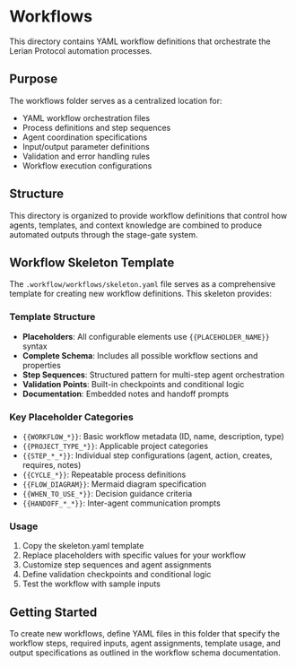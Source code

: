 # Workflows

This directory contains YAML workflow definitions that orchestrate the Lerian Protocol automation processes.

## Purpose

The workflows folder serves as a centralized location for:

- YAML workflow orchestration files
- Process definitions and step sequences
- Agent coordination specifications
- Input/output parameter definitions
- Validation and error handling rules
- Workflow execution configurations

## Structure

This directory is organized to provide workflow definitions that control how agents, templates, and context knowledge are combined to produce automated outputs through the stage-gate system.

## Workflow Skeleton Template

The `.workflow/workflows/skeleton.yaml` file serves as a comprehensive template for creating new workflow definitions. This skeleton provides:

### Template Structure

- **Placeholders**: All configurable elements use `{{PLACEHOLDER_NAME}}` syntax
- **Complete Schema**: Includes all possible workflow sections and properties
- **Step Sequences**: Structured pattern for multi-step agent orchestration
- **Validation Points**: Built-in checkpoints and conditional logic
- **Documentation**: Embedded notes and handoff prompts

### Key Placeholder Categories

- `{{WORKFLOW_*}}`: Basic workflow metadata (ID, name, description, type)
- `{{PROJECT_TYPE_*}}`: Applicable project categories
- `{{STEP_*_*}}`: Individual step configurations (agent, action, creates, requires, notes)
- `{{CYCLE_*}}`: Repeatable process definitions
- `{{FLOW_DIAGRAM}}`: Mermaid diagram specification
- `{{WHEN_TO_USE_*}}`: Decision guidance criteria
- `{{HANDOFF_*_*}}`: Inter-agent communication prompts

### Usage

1. Copy the skeleton.yaml template
2. Replace placeholders with specific values for your workflow
3. Customize step sequences and agent assignments
4. Define validation checkpoints and conditional logic
5. Test the workflow with sample inputs

## Getting Started

To create new workflows, define YAML files in this folder that specify the workflow steps, required inputs, agent assignments, template usage, and output specifications as outlined in the workflow schema documentation.

